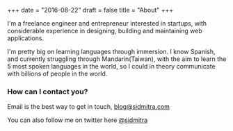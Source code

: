 +++
date = "2016-08-22"
draft = false
title = "About"
+++

I'm a freelance engineer and entrepreneur interested in startups, with considerable experience in designing, building and maintaining web applications.


I'm pretty big on learning languages through immersion. I know Spanish, and currently struggling through Mandarin(Taiwan), with the aim to learn the 5 most spoken languages in the world, so I could in theory communicate with billions of people in the world.


### How can I contact you?

Email is the best way to get in touch, [blog@sidmitra.com](mailto:blog@sidmitra.com)

You can also follow me on twitter here [@sidmitra](http://www.twitter.com/sidmitra)
